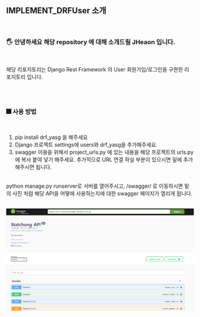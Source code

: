 ## IMPLEMENT_DRFUser 소개 

<br>

### 🖐️ 안녕하세요 해당 repository 에 대해 소개드릴 JHeaon 입니다. 

<br>


해당 리포지토리는 Django Rest Framework 의 User 회원가입/로그인을 구현한 리포지토리 입니다. 

<br><br>

### 🎆 사용 방법

<br>

1. pip install drf_yasg 을 해주세요
2. Django 프로젝트 settings에 users와 drf_yasg을 추가해주세요.<br>
3. swagger 이용을 위해서 project_urls.py 에 있는 내용을 해당 프로젝트의 urls.py 에 복사 붙여 넣기 해주세요. 추가적으로 URL 연결 하실 부분이 있으시면 밑에 추가 해주시면 됩니다. <br><br>


python manage.py runserver로 서버를 열어주시고, /swagger/ 로 이동하시면 밑의 사진 처럼 해당 API을 어떻에 사용하는지에 대한 swagger 페이지가 열리게 됩니다. 
<br><br>


<p align="center">
    <img src = "./img/1.png">
</p>




